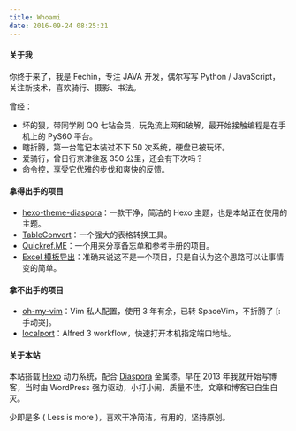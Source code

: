 ```yaml
---
title: Whoami
date: 2016-09-24 08:25:21
---
```


#### 关于我

你终于来了，我是 Fechin，专注 JAVA 开发，偶尔写写 Python / JavaScript，关注新技术，喜欢骑行、摄影、书法。

曾经：

- 坏的狠，带同学刷 QQ 七钻会员，玩免流上网和破解，最开始接触编程是在手机上的 PyS60 平台。
- 瞎折腾，第一台笔记本装过不下 50 次系统，硬盘已被玩坏。
- 爱骑行，曾日行京津往返 350 公里，还会有下次吗？
- 命令控，享受它优雅的步伐和爽快的反馈。


#### 拿得出手的项目

- [hexo-theme-diaspora](https://github.com/Fechin/hexo-theme-diaspora)：一款干净，简洁的 Hexo 主题，也是本站正在使用的主题。
- [TableConvert](https://tableconvert.com)：一个强大的表格转换工具。
- [Quickref.ME](https://quickref.me)：一个用来分享备忘单和参考手册的项目。
- [Excel 模板导出](/2018/export-excel-use-template/)：准确来说这不是一个项目，只是自认为这个思路可以让事情变的简单。


#### 拿不出手的项目

- [oh-my-vim](https://github.com/Fechin/oh-my-vim)：Vim 私人配置，使用 3 年有余，已转 SpaceVim，不折腾了 [: 手动哭]。
- [localport](https://github.com/Fechin/localport)：Alfred 3 workflow，快速打开本机指定端口地址。


#### 关于本站

本站搭载 [Hexo](https://hexo.io/) 动力系统，配合 [Diaspora](https://github.com/Fechin/hexo-theme-diaspora) 金属漆。早在 2013 年我就开始写博客，当时由 WordPress 强力驱动，小打小闹，质量不佳，文章和博客已自生自灭。

少即是多 ( Less is more )，喜欢干净简洁，有用的，坚持原创。
